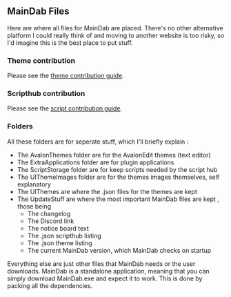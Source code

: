 ## MainDab Files
Here are where all files for MainDab are placed. There's no other alternative platform I could really think of and moving to another website is too risky, so I'd imagine this is the best place to put stuff.

### Theme contribution
Please see the [theme contribution guide](https://github.com/MainDabRblx/ProjectDab/tree/master/UIThemes "theme contribution guide").

### Scripthub contribution
Please see the [script contribution guide](https://github.com/MainDabRblx/ProjectDab/tree/master/UpdateStuff "script contribution guide").

### Folders
All these folders are for seperate stuff, which I'll briefly explain :
- The AvalonThemes folder are for the AvalonEdit themes (text editor)
- The ExtraApplications folder are for plugin applications
- The ScriptStorage folder are for keep scripts needed by the script hub
- The UIThemeImages folder are for the themes images themselves, self explanatory
- The UIThemes are where the .json files for the themes are kept
- The UpdateStuff are where the most important MainDab files are kept , those being
	- The changelog
	- The Discord link 
	- The notice board text 
	- The .json scripthub listing
	- The .json theme listing 
	- The current MainDab version, which MainDab checks on startup

Everything else are just other files that MainDab needs or the user downloads. MainDab is a standalone application, meaning that you can simply download MainDab.exe and expect it to work. This is done by packing all the dependencies.
